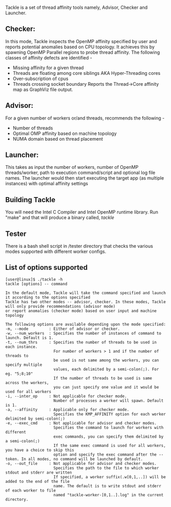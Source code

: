 Tackle is a set of thread affinity tools namely, Advisor, Checker and Launcher.

## Checker:

In this mode, Tackle inspects the OpenMP affinity specified by user and reports potential anomalies based on CPU topology. It achieves this by spawning OpenMP Parallel regions to probe thread affinity. The following classes of affinity defects are identified -
- Missing affinity for a given thread
- Threads are floating among core siblings AKA Hyper-Threading cores
- Over-subscription of cpus
- Threads crossing socket boundary
Reports the Thread->Core affinity map as GraphViz file output.

## Advisor:

For a given number of workers or/and threads, recommends the following -
- Number of threads
- Optimal OMP affinity based on machine topology
- NUMA domain based on thread placement

## Launcher:

This takes as input the number of workers, number of OpenMP threads/worker, path to execution command/script and optional log file names. The launcher would then start executing the target app (as multiple instances) with optimal affinity settings

## Building Tackle
You will need the Intel C Compiler and Intel OpenMP runtime library. Run "make" and that will produce a binary called, *tackle*

## Tester
There is a bash shell script in /tester directory that checks the various modes supported with different worker configs.

## List of options supported 

```
[user@linux]$ ./tackle -h
tackle [options] -- command

In the default mode, Tackle will take the command specified and launch it according to the options specified
Tackle has two other modes -- advisor, checker. In these modes, Tackle will only provide recommendations (advisor mode)
or report anomalies (checker mode) based on user input and machine topology

The following options are available depending upon the mode specified:
-m, --mode         : Either of advisor or checker.
-w, --num_workers  : Specifies the number of instances of command to launch. Default is 1.
-t, --num_thrs     : Specifies the number of threads to be used in each instance.
                     For number of workers > 1 and if the number of threads to
                     be used is not same among the workers, you can specify multiple
                     values, each delimited by a semi-colon(;). For eg. "5;8;10"
                     If the number of threads to be used is same across the workers,
                     you can just specify one value and it would be used for all workers
-i, --inter_op     : Not applicable for checker mode.
                     Number of processes a worker will spawn. Default is 1.
-a, --affinity     : Applicable only for checker mode.
                     Specifies the KMP_AFFINITY option for each worker delimited by semi-colon(;)
-e, --exec_cmd     : Not applicable for advisor and checker modes.
                     Specifies the command to launch for workers with different
                     exec commands, you can specify them delimited by a semi-colon(;)
                     If the same exec command is used for all workers, you have a choice to skip this
                     option and specify the exec command after the -- token. In all modes, no command will be launched by default.
-o, --out_file     : Not applicable for advisor and checker modes.
                     Specifies the path to the file to which worker stdout and stderr are written
                     If specified, a worker suffix(.w[0,1,..]) will be added to the end of the file
                     name. The default is to write stdout and stderr of each worker to file
                     named "tackle-worker-[0,1..].log" in the current directory.
```
